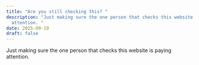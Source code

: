 ```yaml
---
title: "Are you still checking this? "
description: "Just making sure the one person that checks this website is paying
  attention. "
date: 2025-09-19
draft: false
---
```

Just making sure the one person that checks this website is paying attention.